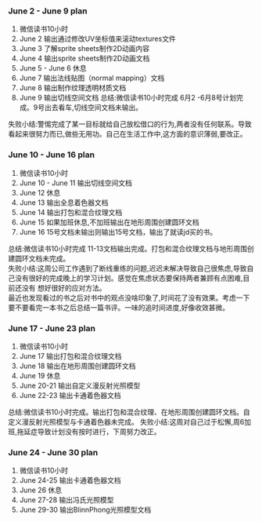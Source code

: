 ### June 2 - June 9 plan
1. 微信读书10小时
2. June 2 输出通过修改UV坐标值来滚动textures文件
3. June 3 了解sprite sheets制作2D动画内容
4. June 4 输出sprite sheets制作2D动画文档
5. June 5 - June 6 休息
6. June 7 输出法线贴图（normal mapping）文档
7. June 8 输出制作纹理透明材质文档
8. June 9 输出切线空间文档
总结:微信读书10小时完成 6月2 -6月8号计划完成。9号出去看车,切线空间文档未输出。  

失败小结:警惕完成了某一目标就给自己放松借口的行为,两者没有任何联系。导致看起来很努力而已,做些无用功。自己在生活工作中,这方面的意识薄弱,要改正。


### June 10 - June 16 plan
1. 微信读书10小时
2. June 10 - June 11 输出切线空间文档
3. June 12 休息
4. June 13 输出全息着色器文档
5. June 14 输出打包和混合纹理文档
6. June 15 如果加班休息,不加班输出在地形周围创建圆环文档
7. June 16 15号文档未输出则输出15号文档，输出了就读jd买的书。

总结:微信读书10小时完成 11-13文档输出完成。打包和混合纹理文档与地形周围创建圆环文档未完成。  
失败小结:这周公司工作遇到了断线重练的问题,迟迟未解决导致自己很焦虑,导致自己没有很好的完成晚上的学习计划。感觉在焦虑状态要保持两者兼顾有点困难,目前还没有
想好很好的应对方法。  
最近也发现看过的书之后对书中的观点没啥印象了,时间花了没有效果。考虑一下 要不要看完一本书之后总结一篇书评。一味的追时间进度,好像收效甚微。


### June 17 - June 23 plan
1. 微信读书10小时
2. June 17 输出打包和混合纹理文档
3. June 18 输出在地形周围创建圆环文档
4. June 19 休息
5. June 20-21 输出自定义漫反射光照模型
6. June 22-23 输出卡通着色器文档

总结:微信读书10小时完成。输出打包和混合纹理、在地形周围创建圆环文档。自定义漫反射光照模型与卡通着色器未完成。
失败小结:这周对自己过于松懈,周6加班,拖延症导致计划没有按时进行，下周努力改正。


### June 24 - June 30 plan
1. 微信读书10小时
2. June 24-25 输出卡通着色器文档
4. June 26 休息
5. June 27-28 输出冯氏光照模型
6. June 29-30 输出BlinnPhong光照模型文档
